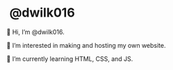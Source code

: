 #  @dwilk016

👋 Hi, I’m @dwilk016. 

👀 I’m interested in making and hosting my own website.

🌱 I’m currently learning HTML, CSS, and JS.

<!---
dwilk016/dwilk016 is a ✨ special ✨ repository because its `README.md` (this file) appears on your GitHub profile.
You can click the Preview link to take a look at your changes.
--->
